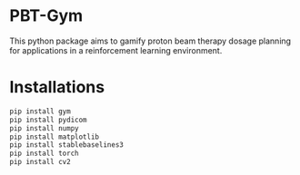 # PBT-Gym
This python package aims to gamify proton beam therapy dosage planning for applications in a reinforcement learning environment.

# Installations
```bash
pip install gym
pip install pydicom
pip install numpy
pip install matplotlib
pip install stablebaselines3
pip install torch
pip install cv2
```
